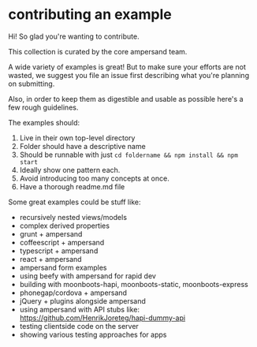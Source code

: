 # contributing an example

Hi! So glad you're wanting to contribute. 

This collection is curated by the core ampersand team. 

A wide variety of examples is great! But to make sure your efforts are not wasted, we suggest you file an issue first describing what you're planning on submitting.

Also, in order to keep them as digestible and usable as possible here's a few rough guidelines.

The examples should:

1. Live in their own top-level directory
2. Folder should have a descriptive name
3. Should be runnable with just `cd foldername && npm install && npm start`
4. Ideally show one pattern each.
5. Avoid introducing too many concepts at once. 
6. Have a thorough readme.md file

Some great examples could be stuff like:

- recursively nested views/models
- complex derived properties
- grunt + ampersand
- coffeescript + ampersand
- typescript + ampersand
- react + ampersand
- ampersand form examples
- using beefy with ampersand for rapid dev
- building with moonboots-hapi, moonboots-static, moonboots-express
- phonegap/cordova + ampersand
- jQuery + plugins alongside ampersand
- using ampersand with API stubs like: https://github.com/HenrikJoreteg/hapi-dummy-api
- testing clientside code on the server
- showing various testing approaches for apps
